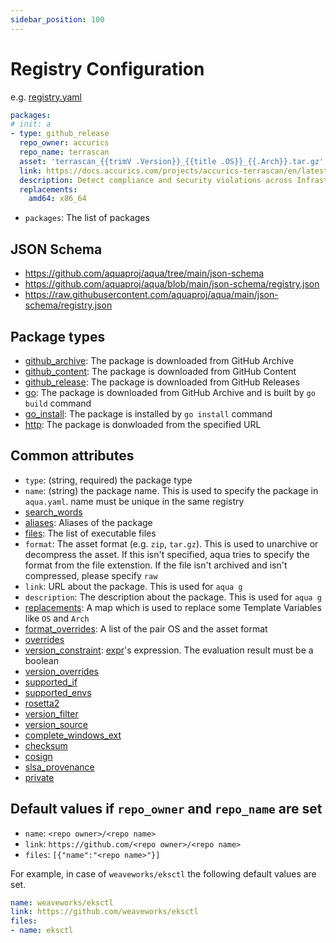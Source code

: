 ```yaml
---
sidebar_position: 100
---
```


# Registry Configuration

e.g. [registry.yaml](https://github.com/aquaproj/aqua-registry/blob/main/registry.yaml)

```yaml
packages:
# init: a
- type: github_release
  repo_owner: accurics
  repo_name: terrascan
  asset: 'terrascan_{{trimV .Version}}_{{title .OS}}_{{.Arch}}.tar.gz'
  link: https://docs.accurics.com/projects/accurics-terrascan/en/latest/
  description: Detect compliance and security violations across Infrastructure as Code to mitigate risk before provisioning cloud native infrastructure
  replacements:
    amd64: x86_64
```

* `packages`: The list of packages

## JSON Schema

* https://github.com/aquaproj/aqua/tree/main/json-schema
* https://github.com/aquaproj/aqua/blob/main/json-schema/registry.json
* https://raw.githubusercontent.com/aquaproj/aqua/main/json-schema/registry.json

## Package types

* [github_archive](github-archive-package): The package is downloaded from GitHub Archive
* [github_content](github-content-package): The package is downloaded from GitHub Content
* [github_release](github-release-package): The package is downloaded from GitHub Releases
* [go](go-package): The package is downloaded from GitHub Archive and is built by `go build` command
* [go_install](go-install-package): The package is installed by `go install` command
* [http](http-package): The package is donwloaded from the specified URL

## Common attributes

* `type`: (string, required) the package type
* `name`: (string) the package name. This is used to specify the package in `aqua.yaml`. name must be unique in the same registry
* [search_words](search-words)
* [aliases](aliases): Aliases of the package
* [files](files): The list of executable files
* `format`: The asset format (e.g. `zip`, `tar.gz`). This is used to unarchive or decompress the asset. If this isn't specified, aqua tries to specify the format from the file extenstion. If the file isn't archived and isn't compressed, please specify `raw`
* `link`: URL about the package. This is used for `aqua g`
* `description`: The description about the package. This is used for `aqua g`
* [replacements](replacements): A map which is used to replace some Template Variables like `OS` and `Arch`
* [format_overrides](format-overrides): A list of the pair OS and the asset format
* [overrides](overrides)
* [version_constraint](version-overrides): [expr](https://github.com/antonmedv/expr)'s expression. The evaluation result must be a boolean
* [version_overrides](version-overrides)
* [supported_if](supported-if)
* [supported_envs](supported-envs)
* [rosetta2](rosetta2)
* [version_filter](version-filter)
* [version_source](version-source)
* [complete_windows_ext](complete-windows-ext)
* [checksum](/docs/reference/checksum)
* [cosign](cosign)
* [slsa_provenance](slsa-provenance)
* [private](private)

## Default values if `repo_owner` and `repo_name` are set

* `name`: `<repo owner>/<repo name>`
* `link`: `https://github.com/<repo owner>/<repo name>`
* `files`: `[{"name":"<repo name>"}]`

For example, in case of `weaveworks/eksctl` the following default values are set.

```yaml
name: weaveworks/eksctl
link: https://github.com/weaveworks/eksctl
files:
- name: eksctl
```
